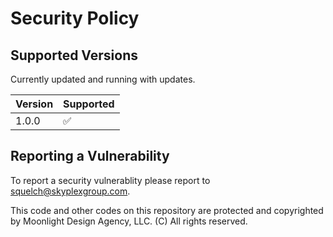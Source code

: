 # Security Policy

## Supported Versions

Currently updated and running with updates.

| Version | Supported          |
| ------- | ------------------ |
| 1.0.0   | :white_check_mark: |


## Reporting a Vulnerability

To report a security vulnerablity please report to squelch@skyplexgroup.com. 

This code and other codes on this repository are protected and copyrighted by Moonlight Design Agency, LLC. (C) All rights reserved.
